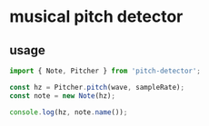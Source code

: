 # musical pitch detector
## usage

```javascript
import { Note, Pitcher } from 'pitch-detector';

const hz = Pitcher.pitch(wave, sampleRate);
const note = new Note(hz);

console.log(hz, note.name());
```
